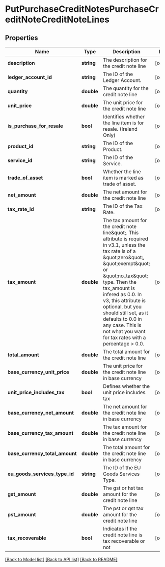 # PutPurchaseCreditNotesPurchaseCreditNoteCreditNoteLines

## Properties
Name | Type | Description | Notes
------------ | ------------- | ------------- | -------------
**description** | **string** | The description for the credit note line | [optional] 
**ledger_account_id** | **string** | The ID of the Ledger Account. | [optional] 
**quantity** | **double** | The quantity for the credit note line | [optional] 
**unit_price** | **double** | The unit price for the credit note line | [optional] 
**is_purchase_for_resale** | **bool** | Identifies whether the line item is for resale. (Ireland Only) | [optional] 
**product_id** | **string** | The ID of the Product. | [optional] 
**service_id** | **string** | The ID of the Service. | [optional] 
**trade_of_asset** | **bool** | Whether the line item is marked as trade of asset. | [optional] 
**net_amount** | **double** | The net amount for the credit note line | [optional] 
**tax_rate_id** | **string** | The ID of the Tax Rate. | [optional] 
**tax_amount** | **double** | The tax amount for the credit note line\&quot;. This attribute is required in v3.1, unless the tax rate is of a \&quot;zero\&quot;, \&quot;exempt\&quot; or \&quot;no_tax\&quot; type. Then the tax_amount is infered as 0.0. In v3, this attribute is optional, but you should still set, as it defaults to 0.0 in any case. This is not what you want for tax rates with a percentage &gt; 0.0. | [optional] 
**total_amount** | **double** | The total amount for the credit note line | [optional] 
**base_currency_unit_price** | **double** | The unit price for the credit note line in base currency | [optional] 
**unit_price_includes_tax** | **bool** | Defines whether the unit price includes tax | [optional] 
**base_currency_net_amount** | **double** | The net amount for the credit note line in base currency | [optional] 
**base_currency_tax_amount** | **double** | The tax amount for the credit note line in base currency | [optional] 
**base_currency_total_amount** | **double** | The total amount for the credit note line in base currency | [optional] 
**eu_goods_services_type_id** | **string** | The ID of the EU Goods Services Type. | [optional] 
**gst_amount** | **double** | The gst or hst tax amount for the credit note line | [optional] 
**pst_amount** | **double** | The pst or qst tax amount for the credit note line | [optional] 
**tax_recoverable** | **bool** | Indicates if the credit note line is tax recoverable or not | [optional] 

[[Back to Model list]](../README.md#documentation-for-models) [[Back to API list]](../README.md#documentation-for-api-endpoints) [[Back to README]](../README.md)


